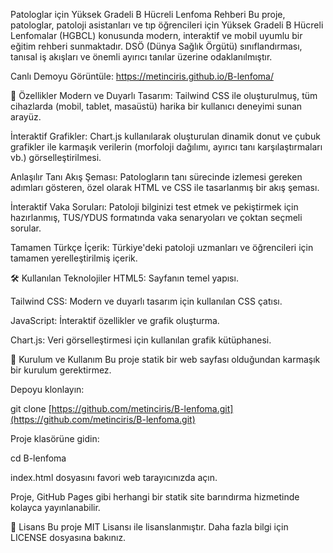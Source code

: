 Patologlar için Yüksek Gradeli B Hücreli Lenfoma Rehberi
Bu proje, patologlar, patoloji asistanları ve tıp öğrencileri için Yüksek Gradeli B Hücreli Lenfomalar (HGBCL) konusunda modern, interaktif ve mobil uyumlu bir eğitim rehberi sunmaktadır. DSÖ (Dünya Sağlık Örgütü) sınıflandırması, tanısal iş akışları ve önemli ayırıcı tanılar üzerine odaklanılmıştır.

Canlı Demoyu Görüntüle: https://metinciris.github.io/B-lenfoma/

🌟 Özellikler
Modern ve Duyarlı Tasarım: Tailwind CSS ile oluşturulmuş, tüm cihazlarda (mobil, tablet, masaüstü) harika bir kullanıcı deneyimi sunan arayüz.

İnteraktif Grafikler: Chart.js kullanılarak oluşturulan dinamik donut ve çubuk grafikler ile karmaşık verilerin (morfoloji dağılımı, ayırıcı tanı karşılaştırmaları vb.) görselleştirilmesi.

Anlaşılır Tanı Akış Şeması: Patologların tanı sürecinde izlemesi gereken adımları gösteren, özel olarak HTML ve CSS ile tasarlanmış bir akış şeması.

İnteraktif Vaka Soruları: Patoloji bilginizi test etmek ve pekiştirmek için hazırlanmış, TUS/YDUS formatında vaka senaryoları ve çoktan seçmeli sorular.

Tamamen Türkçe İçerik: Türkiye'deki patoloji uzmanları ve öğrencileri için tamamen yerelleştirilmiş içerik.

🛠️ Kullanılan Teknolojiler
HTML5: Sayfanın temel yapısı.

Tailwind CSS: Modern ve duyarlı tasarım için kullanılan CSS çatısı.

JavaScript: İnteraktif özellikler ve grafik oluşturma.

Chart.js: Veri görselleştirmesi için kullanılan grafik kütüphanesi.

🚀 Kurulum ve Kullanım
Bu proje statik bir web sayfası olduğundan karmaşık bir kurulum gerektirmez.

Depoyu klonlayın:

git clone [https://github.com/metinciris/B-lenfoma.git](https://github.com/metinciris/B-lenfoma.git)

Proje klasörüne gidin:

cd B-lenfoma

index.html dosyasını favori web tarayıcınızda açın.

Proje, GitHub Pages gibi herhangi bir statik site barındırma hizmetinde kolayca yayınlanabilir.

📄 Lisans
Bu proje MIT Lisansı ile lisanslanmıştır. Daha fazla bilgi için LICENSE dosyasına bakınız.
